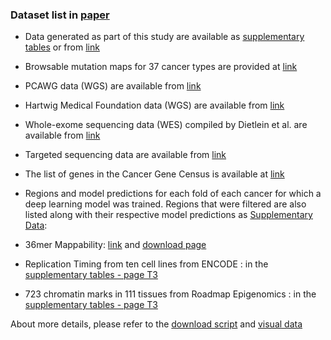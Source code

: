 ### Dataset list in [paper](https://www.nature.com/articles/s41587-022-01353-8#data-availability)

- Data generated as part of this study are available as [supplementary tables](https://static-content.springer.com/esm/art%3A10.1038%2Fs41587-022-01353-8/MediaObjects/41587_2022_1353_MOESM3_ESM.xlsx) or from [link](http://dig-cancer.csail.mit.edu/)

<!-- ```
wget -c -r --no-parent --progress --no-check-certificate https://cb.csail.mit.edu/cb/DIG/downloads/ 

(base) [j_wang@n02 downloads]$ tree -L 2
.
|-- [ 541]  annotions
|   |-- [   6]  coding
|   |-- [ 490]  index.html
|   |-- [   6]  noncoding
|   |-- [   8]  splicing
|   `-- [  26]  style.css
|-- [3.6G]  dig_data_files
|   |-- [144M]  element_data.h5
|   |-- [180M]  gene_data.h5
|   |-- [152M]  genome_counts.h5
|   |-- [3.0G]  hg19.fasta
|   |-- [3.5K]  hg19.fasta.fai
|   |-- [ 912]  index.html
|   |-- [144M]  sites_data.h5
|   `-- [  26]  style.css
|-- [ 473]  examples
|   |-- [  13]  PCAWG_ICGC_subset
|   |-- [  12]  PCAWG_all
|   |-- [ 418]  index.html
|   `-- [  26]  style.css
|-- [ 555]  mutation_files
|   |-- [  31]  Dietlein_2019
|   |-- [   5]  PCAWG
|   |-- [ 502]  index.html
|   `-- [  13]  megacohorts
`-- [2.4G]  mutation_maps
    |-- [ 67M]  Adenocarcinoma_tumors_SNV_MNV_INDEL_msi_low.Pretrained.h5
    |-- [ 67M]  Biliary-AdenoCA_SNV_MNV_INDEL.Pretrained.h5
    |-- [ 77M]  Bladder-TCC_SNV_MNV_INDEL.Pretrained.h5
    |-- ....

``` -->

- Browsable mutation maps for 37 cancer types are provided at [link](https://resgen.io/maxsh/Cancer_Mutation_Maps/views)

- PCAWG data (WGS) are available from  [link](https://dcc.icgc.org/releases/PCAWG/)

<!-- ```
(base) [j_wang@n02 downloads]$ wget -c -r --no-parent --progress --no-check-certificate https://cb.csail.mit.edu/cb/DIG/downloads/mutation_files/PCAWG/ICGC_only/

``` -->
- Hartwig Medical Foundation data (WGS) are available from  [link](https://database.hartwigmedicalfoundation.nl/)

- Whole-exome sequencing data (WES) compiled by Dietlein et al. are available from  [link](http://www.cancer-genes.org/)

- Targeted sequencing data are available from  [link](https://www.cbioportal.org/)

- The list of genes in the Cancer Gene Census is available at  [link](https://cancer.sanger.ac.uk/cosmic/download)

- Regions and model predictions for each fold of each cancer for which a deep learning model was trained. Regions that were filtered are also listed along with their respective model predictions as [Supplementary Data](https://static-content.springer.com/esm/art%3A10.1038%2Fs41587-022-01353-8/MediaObjects/41587_2022_1353_MOESM4_ESM.zip): <br>

- 36mer Mappability: [link](https://genome.ucsc.edu/cgi-bin/hgFileUi?db=hg19&g=wgEncodeMapability) and [download page](https://hgdownload.soe.ucsc.edu/goldenPath/hg19/encodeDCC/wgEncodeMapability/)

- Replication Timing from ten cell lines from ENCODE : in the [supplementary tables - page T3](https://static-content.springer.com/esm/art%3A10.1038%2Fs41587-022-01353-8/MediaObjects/41587_2022_1353_MOESM3_ESM.xlsx) 

- 723 chromatin marks in 111 tissues from Roadmap Epigenomics : in the [supplementary tables - page T3](https://static-content.springer.com/esm/art%3A10.1038%2Fs41587-022-01353-8/MediaObjects/41587_2022_1353_MOESM3_ESM.xlsx) 

About more details, please refer to the [download script](https://github.com/jinxin-wang/RepDigDrive/blob/main/scripts/download_data_resources.sh) and [visual data](https://github.com/jinxin-wang/RepDigDrive/tree/main/visual/data)

<!-- ### Extended data in paper

1. [Detailed overview of the Dig model](https://www.nature.com/articles/s41587-022-01353-8/figures/5) :

![Dig model](https://media.springernature.com/full/springer-static/esm/art%3A10.1038%2Fs41587-022-01353-8/MediaObjects/41587_2022_1353_Fig5_ESM.jpg)

2. [Epigenetic input features](https://www.nature.com/articles/s41587-022-01353-8/figures/6)

<img src="https://media.springernature.com/full/springer-static/esm/art%3A10.1038%2Fs41587-022-01353-8/MediaObjects/41587_2022_1353_Fig6_ESM.jpg" width="500" >

3. [Cryptic splice SNV enrichment](https://www.nature.com/articles/s41587-022-01353-8/figures/7)

<img src="https://media.springernature.com/full/springer-static/esm/art%3A10.1038%2Fs41587-022-01353-8/MediaObjects/41587_2022_1353_Fig7_ESM.jpg" width="500" >

4. [distribution of activating mutations in gene-tumor pairs](https://www.nature.com/articles/s41587-022-01353-8/figures/8)

<img src="https://media.springernature.com/full/springer-static/esm/art%3A10.1038%2Fs41587-022-01353-8/MediaObjects/41587_2022_1353_Fig8_ESM.jpg" width="500" >

 -->

